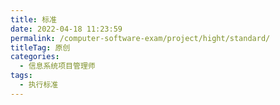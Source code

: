 ```yaml
---
title: 标准
date: 2022-04-18 11:23:59
permalink: /computer-software-exam/project/hight/standard/
titleTag: 原创
categories:
  - 信息系统项目管理师
tags:
  - 执行标准
---
```


